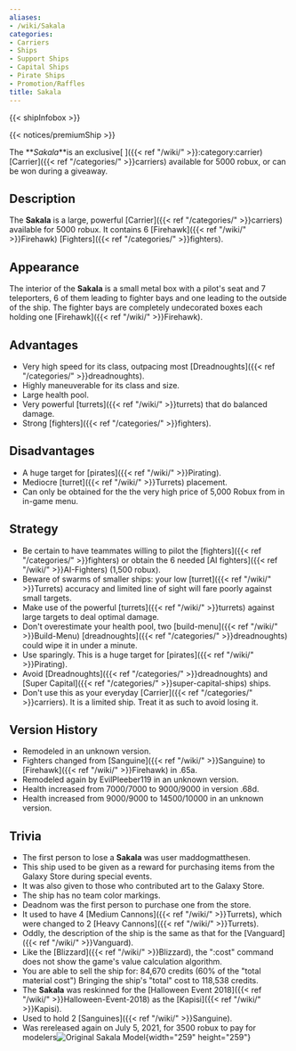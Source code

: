 ```yaml
---
aliases:
- /wiki/Sakala
categories:
- Carriers
- Ships
- Support Ships
- Capital Ships
- Pirate Ships
- Promotion/Raffles
title: Sakala
---  
```


{{< shipInfobox >}}   

{{< notices/premiumShip >}} 

The **_Sakala_**is an exclusive[ ]({{< ref "/wiki/" >}}:category:carrier)[Carrier]({{< ref "/categories/" >}}carriers) available for 5000 robux, or can be won during a giveaway.

## Description

The **Sakala** is a large, powerful [Carrier]({{< ref "/categories/" >}}carriers) available for 5000 robux. It contains 6 [Firehawk]({{< ref "/wiki/" >}}Firehawk) [Fighters]({{< ref "/categories/" >}}fighters).

## Appearance

The interior of the **Sakala** is a small metal box with a pilot's seat and 7 teleporters, 6 of them leading to fighter bays and one leading to the outside of the ship. The fighter bays are completely undecorated boxes each holding one [Firehawk]({{< ref "/wiki/" >}}Firehawk).

## Advantages

- Very high speed for its class, outpacing most [Dreadnoughts]({{< ref "/categories/" >}}dreadnoughts).
- Highly maneuverable for its class and size.
- Large health pool.
- Very powerful [turrets]({{< ref "/wiki/" >}}turrets) that do balanced damage.
- Strong [fighters]({{< ref "/categories/" >}}fighters).

## Disadvantages

- A huge target for [pirates]({{< ref "/wiki/" >}}Pirating).
- Mediocre [turret]({{< ref "/wiki/" >}}Turrets) placement.
- Can only be obtained for the the very high price of 5,000 Robux from in in-game menu.

## Strategy

- Be certain to have teammates willing to pilot the [fighters]({{< ref "/categories/" >}}fighters) or obtain the 6 needed [AI fighters]({{< ref "/wiki/" >}}AI-Fighters) (1,500 robux).
- Beware of swarms of smaller ships: your low [turret]({{< ref "/wiki/" >}}Turrets) accuracy and limited line of sight will fare poorly against small targets.
- Make use of the powerful [turrets]({{< ref "/wiki/" >}}turrets) against large targets to deal optimal damage.
- Don't overestimate your health pool, two [build-menu]({{< ref "/wiki/" >}}Build-Menu) [dreadnoughts]({{< ref "/categories/" >}}dreadnoughts) could wipe it in under a minute.
- Use sparingly. This is a huge target for [pirates]({{< ref "/wiki/" >}}Pirating).
- Avoid [Dreadnoughts]({{< ref "/categories/" >}}dreadnoughts) and [Super Capital]({{< ref "/categories/" >}}super-capital-ships) ships.
- Don't use this as your everyday [Carrier]({{< ref "/categories/" >}}carriers). It is a limited ship. Treat it as such to avoid losing it.

## Version History 

- Remodeled in an unknown version.
- Fighters changed from [Sanguine]({{< ref "/wiki/" >}}Sanguine) to [Firehawk]({{< ref "/wiki/" >}}Firehawk) in .65a.
- Remodeled again by EvilPleeber119 in an unknown version.
- Health increased from 7000/7000 to 9000/9000 in version .68d.
- Health increased from 9000/9000 to 14500/10000 in an unknown version.

## Trivia

- The first person to lose a **Sakala** was user maddogmatthesen.
- This ship used to be given as a reward for purchasing items from the Galaxy Store during special events.
- It was also given to those who contributed art to the Galaxy Store.
- The ship has no team color markings.
- Deadnom was the first person to purchase one from the store.
- It used to have 4 [Medium Cannons]({{< ref "/wiki/" >}}Turrets), which were changed to 2 [Heavy Cannons]({{< ref "/wiki/" >}}Turrets).
- Oddly, the description of the ship is the same as that for the [Vanguard]({{< ref "/wiki/" >}}Vanguard).
- Like the [Blizzard]({{< ref "/wiki/" >}}Blizzard), the ":cost" command does not show the game's value calculation algorithm.
- You are able to sell the ship for: 84,670 credits (60% of the "total material cost") Bringing the ship's "total" cost to 118,538 credits.
- The **Sakala** was reskinned for the [Halloween Event 2018]({{< ref "/wiki/" >}}Halloween-Event-2018) as the [Kapisi]({{< ref "/wiki/" >}}Kapisi).
- Used to hold 2 [Sanguines]({{< ref "/wiki/" >}}Sanguine).
- Was rereleased again on July 5, 2021, for 3500 robux to pay for modelers![Original Sakala
Model](Sakala.png "Original Sakala Model"){width="259" height="259"}